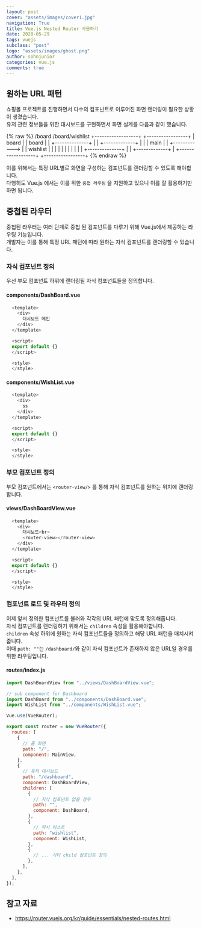 ```yaml
---
layout: post
cover: "assets/images/cover1.jpg"
navigation: True
title: Vue.js Nested Router 사용하기
date: 2020-05-29
tags: vuejs
subclass: "post"
logo: "assets/images/ghost.png"
author: sohnjunior
categories: vue.js
comments: true
---
```


## 원하는 URL 패턴

쇼핑몰 프로젝트를 진행하면서 다수의 컴포넌트로 이루어진 화면 랜더링이 필요한 상황이 생겼습니다. <br>
유저 관련 정보들을 위한 대시보드를 구현하면서 화면 설계를 다음과 같이 했습니다. <br>

{% raw %}
/board /board/wishlist
+------------------+ +-----------------+
| board | | board |
| +--------------+ | | +-------------+ |
| | main | | +------------> | | wishlist | |
| | | | | | | |
| +--------------+ | | +-------------+ |
+------------------+ +-----------------+
{% endraw %}

이를 위해서는 특정 URL별로 화면을 구성하는 컴포넌트를 랜더링할 수 있도록 해야합니다. <br>
다행히도 Vue.js 에서는 이를 위한 `중첩 라우팅` 을 지원하고 있으니 이를 잘 활용하기만 하면 됩니다. <br>

## 중첩된 라우터

중첩된 라우터는 여러 단계로 중첩 된 컴포넌트를 다루기 위해 Vue.js에서 제공하는 라우팅 기능입니다. <br>
개발자는 이를 통해 특정 URL 패턴에 따라 원하는 자식 컴포넌트를 랜더링할 수 있습니다.<br>

### 자식 컴포넌트 정의

우선 부모 컴포넌트 하위에 랜더링될 자식 컴포넌트들을 정의합니다. <br>

#### components/DashBoard.vue

```javascript
  <template>
    <div>
      대시보드 메인
    </div>
  </template>

  <script>
  export default {}
  </script>

  <style>
  </style>
```

#### components/WishList.vue

```javascript
  <template>
    <div>
      ss
    </div>
  </template>

  <script>
  export default {}
  </script>

  <style>
  </style>
```

### 부모 컴포넌트 정의

부모 컴포넌트에서는 `<router-view/>` 를 통해 자식 컴포넌트를 원하는 위치에 랜더링합니다. <br>

#### views/DashBoardView.vue

```javascript
  <template>
    <div>
      대시보드<br>
      <router-view></router-view>
    </div>
  </template>

  <script>
  export default {}
  </script>

  <style>
  </style>
```

### 컴포넌트 로드 및 라우터 정의

이제 앞서 정의한 컴포넌트를 불러와 각각의 URL 패턴에 맞도록 정의해줍니다. <br>
자식 컴포넌트를 랜더링하기 위해서는 `children` 속성을 활용해야합니다. <br>
`children` 속성 하위에 원하는 자식 컴포넌트들을 정의하고 해당 URL 패턴을 매치시켜줍니다. <br>
이때 `path: ""`는 `/dashboard/`와 같이 자식 컴포넌트가 존재하지 않은 URL일 경우를 위한 라우팅입니다. <br>

#### routes/index.js

```javascript
import DashBoardView from "../views/DashBoardView.vue";

// sub component for Dashboard
import DashBoard from "../components/DashBoard.vue";
import WishList from "../components/WishList.vue";

Vue.use(VueRouter);

export const router = new VueRouter({
  routes: [
    {
      // 홈 화면
      path: "/",
      component: MainView,
    },
    {
      // 유저 대시보드
      path: "/dashboard",
      component: DashBoardView,
      children: [
        {
          // 자삭 컴포넌트 없을 경우
          path: "",
          component: DashBoard,
        },
        {
          // 위시 리스트
          path: "wishlist",
          component: WishList,
        },
        {
          // ... 기타 child 컴포넌트 정의
        },
      ],
    },
  ],
});
```

## 참고 자료

- https://router.vuejs.org/kr/guide/essentials/nested-routes.html
